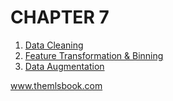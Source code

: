 # CHAPTER 7
<!-- 
In the previous chapter [] was presented. This chapter focuses on []. -->


1. [Data Cleaning](https://code.themlsbook.com/chapter7/data_cleaning.html)
2. [Feature Transformation & Binning](https://code.themlsbook.com/chapter7/feature_transformation.html)
3. [Data Augmentation](https://code.themlsbook.com/chapter7/data_augmentation.html)


www.themlsbook.com
